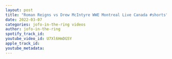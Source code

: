 ```yaml
---
layout: post
title: "Roman Reigns vs Drew McIntyre WWE Montreal Live Canada #shorts"
date: 2022-03-07
categories: jofo-in-the-ring videos
author: jofo-in-the-ring
spotify_track_id: 
youtube_video_id: U7Xl6HmDG5Y
apple_track_id: 
youtube_metadata: 
---
```

